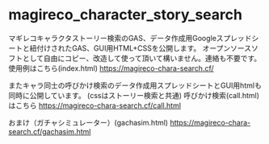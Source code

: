 # magireco_character_story_search
マギレコキャラクタストーリー検索のGAS、データ作成用Googleスプレッドシートと紐付けされたGAS、GUI用HTML+CSSを公開します。
オープンソースソフトとして自由にコピー、改造して使って頂いて構いません。連絡も不要です。
使用例はこちら(index.html)
https://magireco-chara-search.cf/

またキャラ同士の呼びかけ検索のデータ作成用スプレッドシートとGUI用htmlも同時に公開しています。
(cssはストーリー検索と共通)
呼びかけ検索(call.html)はこちら
https://magireco-chara-search.cf/call.html

おまけ（ガチャシミュレーター）(gachasim.html)
https://magireco-chara-search.cf/gachasim.html